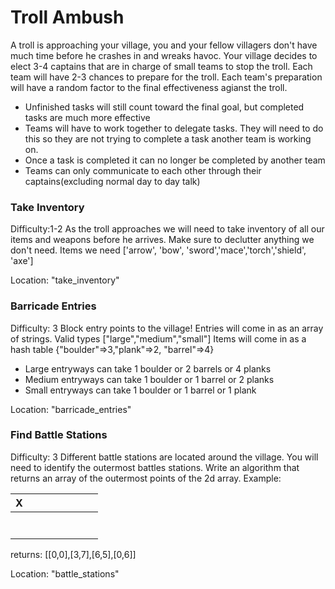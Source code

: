 # Troll Ambush
A troll is approaching your village, you and your fellow villagers don't have much time before he crashes in and wreaks havoc. Your village decides to elect 3-4 captains that are in charge of small teams to stop the troll. Each team will have 2-3 chances to prepare for the troll. Each team's preparation will have a random factor to the final effectiveness agianst the troll. 
* Unfinished tasks will still count toward the final goal, but completed tasks are much more effective
* Teams will have to work together to delegate tasks. They will need to do this so they are not trying to complete a task another team is working on. 
* Once a task is completed it can no longer be completed by another team
* Teams can only communicate to each other through their captains(excluding normal day to day talk)

### Take Inventory
Difficulty:1-2
As the troll approaches we will need to take inventory of all our items and weapons before he arrives.
Make sure to declutter anything we don't need.
Items we need ['arrow', 'bow', 'sword','mace','torch','shield', 'axe']

Location: "take_inventory"

### Barricade Entries
Difficulty: 3
Block entry points to the village!
Entries will come in as an array of strings. Valid types ["large","medium","small"]
Items will come in as a hash table {"boulder"=>3,"plank"=>2, "barrel"=>4}
* Large entryways can take 1 boulder or 2 barrels or 4 planks
* Medium entryways can take 1 boulder or 1 barrel or 2 planks
* Small entryways can take 1 boulder or 1 barrel or 1 plank

Location: "barricade_entries"

### Find Battle Stations
Difficulty: 3
Different battle stations are located around the village. You will need to identify the outermost battles stations.
Write an algorithm that returns an array of the outermost points of the 2d array.
Example: 
<!-- |0|1|2|3|4|5|6|7|
|---|---|---|---|---|---|---|---|
|X||||||||
||||||X|||
||X|||||||
||||X|||||
|||||||||
||X|||||X||
|X||||||||
||||X||||| -->
| X |   |   |   |   |   |   |   |
|---|---|---|---|---|---|---|---|
|   |   |   |   |   |   |   |   |
|   |   |   |   |   |   |   |   |
|   |   |   |   |   |   |   |   |
|   |   |   |   |   |   |   |   |
|   |   |   |   |   |   |   |   |
|   |   |   |   |   |   |   |   |
|   |   |   |   |   |   |   |   |

returns: [[0,0],[3,7],[6,5],[0,6]]

Location: "battle_stations"